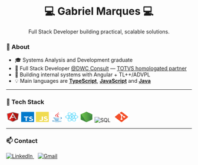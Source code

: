 <div align="center">

# 💻 Gabriel Marques 💻

Full Stack Developer building practical, scalable solutions.

</div>

### 🧠 About
- 🎓 Systems Analysis and Development graduate  
- 💼 Full Stack Developer [@DWC Consult](https://www.linkedin.com/company/dwcconsult) — [TOTVS homologated partner](https://www.linkedin.com/company/totvs)  
- 🧾 Building internal systems with Angular + TL++/ADVPL  
- 💡 Main languages are [**TypeScript**](https://www.typescriptlang.org), [**JavaScript**](https://developer.mozilla.org/en-US/docs/Web/JavaScript) and [**Java**](https://www.java.com)

---

### 🔧 Tech Stack
<div style="display: inline-block;">
  <img alt="Angular" height="28" width="36" src="https://raw.githubusercontent.com/devicons/devicon/master/icons/angularjs/angularjs-original.svg" />
  <img alt="TypeScript" height="28" width="36" src="https://raw.githubusercontent.com/devicons/devicon/master/icons/typescript/typescript-plain.svg" />
  <img alt="JavaScript" height="28" width="36" src="https://raw.githubusercontent.com/devicons/devicon/master/icons/javascript/javascript-plain.svg" />
  <img alt="Java" height="28" width="36" src="https://raw.githubusercontent.com/devicons/devicon/master/icons/java/java-original.svg" />
  <img alt="React" height="28" width="36" src="https://raw.githubusercontent.com/devicons/devicon/master/icons/react/react-original.svg" />
  <img alt="Node.js" height="28" width="36" src="https://raw.githubusercontent.com/devicons/devicon/master/icons/nodejs/nodejs-original.svg" />
  <img alt="SQL" height="28" width="36" src="https://cdn-icons-png.flaticon.com/512/2772/2772128.png" style="margin-right: 8px;" />
  <img alt="Git" height="28" width="36" src="https://raw.githubusercontent.com/devicons/devicon/master/icons/git/git-original.svg" />
</div>

---

### 📫 Contact  
<div>
  <a href="https://www.linkedin.com/in/gabriel-marques-824761206/" target="_blank" rel="noopener noreferrer">
    <img alt="LinkedIn" src="https://img.shields.io/badge/LinkedIn-0077B5?style=for-the-badge&logo=linkedin&logoColor=white" />
  </a>
  <a href="mailto:gabrielmarques.messias1@gmail.com" target="_blank" rel="noopener noreferrer" style="margin-left:10px;">
    <img alt="Gmail" src="https://img.shields.io/badge/Gmail-D14836?style=for-the-badge&logo=gmail&logoColor=white" />
  </a>
</div>
